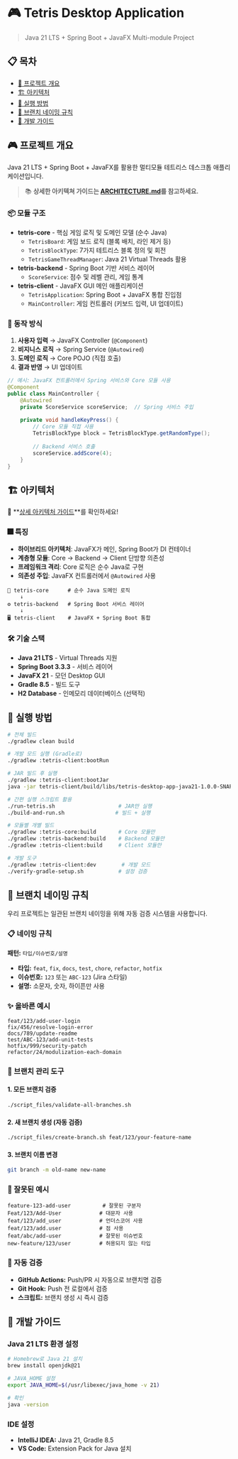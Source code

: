 # 🎮 Tetris Desktop Application
> Java 21 LTS + Spring Boot + JavaFX Multi-module Project

## 📋 목차

- [🎯 프로젝트 개요](#-프로젝트-개요)
- [🏗️ 아키텍처](#️-아키텍처)  
- [🚀 실행 방법](#-실행-방법)
- [🌿 브랜치 네이밍 규칙](#-브랜치-네이밍-규칙)
- [📝 개발 가이드](#-개발-가이드)

## 🎮 프로젝트 개요

Java 21 LTS + Spring Boot + JavaFX를 활용한 멀티모듈 테트리스 데스크톱 애플리케이션입니다.

> 📚 **상세한 아키텍쳐 가이드는 [ARCHITECTURE.md](./ARCHITECTURE.md)를 참고하세요.**

### 📦 모듈 구조

- **tetris-core** - 핵심 게임 로직 및 도메인 모델 (순수 Java)
  - `TetrisBoard`: 게임 보드 로직 (블록 배치, 라인 제거 등)
  - `TetrisBlockType`: 7가지 테트리스 블록 정의 및 회전
  - `TetrisGameThreadManager`: Java 21 Virtual Threads 활용
- **tetris-backend** - Spring Boot 기반 서비스 레이어
  - `ScoreService`: 점수 및 레벨 관리, 게임 통계
- **tetris-client** - JavaFX GUI 메인 애플리케이션
  - `TetrisApplication`: Spring Boot + JavaFX 통합 진입점
  - `MainController`: 게임 컨트롤러 (키보드 입력, UI 업데이트)

### 🔄 동작 방식

1. **사용자 입력** → JavaFX Controller (`@Component`)
2. **비지니스 로직** → Spring Service (`@Autowired`)
3. **도메인 로직** → Core POJO (직접 호출)
4. **결과 반영** → UI 업데이트

```java
// 예시: JavaFX 컨트롤러에서 Spring 서비스와 Core 모듈 사용
@Component
public class MainController {
    @Autowired
    private ScoreService scoreService;  // Spring 서비스 주입
    
    private void handleKeyPress() {
        // Core 모듈 직접 사용
        TetrisBlockType block = TetrisBlockType.getRandomType();
        
        // Backend 서비스 호출
        scoreService.addScore(4);
    }
}
```

## 🏗️ 아키텍처

📄 **[상세 아키텍처 가이드](./ARCHITECTURE.md)**를 확인하세요!

### 🎆 특징

- **하이브리드 아키텍처**: JavaFX가 메인, Spring Boot가 DI 컨테이너
- **계층형 모듈**: Core → Backend → Client 단방향 의존성
- **프레임워크 격리**: Core 로직은 순수 Java로 구현
- **의존성 주입**: JavaFX 컨트롤러에서 `@Autowired` 사용

```
🎯 tetris-core      # 순수 Java 도메인 로직
    ↓
⚙️ tetris-backend   # Spring Boot 서비스 레이어  
    ↓
🖥️ tetris-client    # JavaFX + Spring Boot 통합
```

### 🛠️ 기술 스택

- **Java 21 LTS** - Virtual Threads 지원
- **Spring Boot 3.3.3** - 서비스 레이어
- **JavaFX 21** - 모던 Desktop GUI
- **Gradle 8.5** - 빌드 도구
- **H2 Database** - 인메모리 데이터베이스 (선택적)

## 🚀 실행 방법

```bash
# 전체 빌드
./gradlew clean build

# 개발 모드 실행 (Gradle로)
./gradlew :tetris-client:bootRun

# JAR 빌드 후 실행
./gradlew :tetris-client:bootJar
java -jar tetris-client/build/libs/tetris-desktop-app-java21-1.0.0-SNAPSHOT.jar

# 간편 실행 스크립트 활용
./run-tetris.sh                    # JAR만 실행
./build-and-run.sh                # 빌드 + 실행

# 모듈별 개별 빌드
./gradlew :tetris-core:build       # Core 모듈만
./gradlew :tetris-backend:build    # Backend 모듈만
./gradlew :tetris-client:build     # Client 모듈만

# 개발 도구
./gradlew :tetris-client:dev        # 개발 모드
./verify-gradle-setup.sh           # 설정 검증
```

## 🌿 브랜치 네이밍 규칙

우리 프로젝트는 일관된 브랜치 네이밍을 위해 자동 검증 시스템을 사용합니다.

### 📋 네이밍 규칙

**패턴:** `타입/이슈번호/설명`

- **타입:** `feat`, `fix`, `docs`, `test`, `chore`, `refactor`, `hotfix`
- **이슈번호:** `123` 또는 `ABC-123` (Jira 스타일)
- **설명:** 소문자, 숫자, 하이픈만 사용

### ✨ 올바른 예시

```
feat/123/add-user-login
fix/456/resolve-login-error
docs/789/update-readme
test/ABC-123/add-unit-tests
hotfix/999/security-patch
refactor/24/modulization-each-domain
```

### 🔧 브랜치 관리 도구

#### 1. 모든 브랜치 검증
```bash
./script_files/validate-all-branches.sh
```

#### 2. 새 브랜치 생성 (자동 검증)
```bash
./script_files/create-branch.sh feat/123/your-feature-name
```

#### 3. 브랜치 이름 변경
```bash
git branch -m old-name new-name
```

### 🚫 잘못된 예시

```
feature-123-add-user          # 잘못된 구분자
Feat/123/Add-User            # 대문자 사용
feat/123/add_user            # 언더스코어 사용
feat/123/add.user            # 점 사용
feat/abc/add-user            # 잘못된 이슈번호
new-feature/123/user         # 허용되지 않는 타입
```

### 🤖 자동 검증

- **GitHub Actions:** Push/PR 시 자동으로 브랜치명 검증
- **Git Hook:** Push 전 로컬에서 검증
- **스크립트:** 브랜치 생성 시 즉시 검증

## 📝 개발 가이드

### Java 21 LTS 환경 설정

```bash
# Homebrew로 Java 21 설치
brew install openjdk@21

# JAVA_HOME 설정
export JAVA_HOME=$(/usr/libexec/java_home -v 21)

# 확인
java -version
```

### IDE 설정

- **IntelliJ IDEA:** Java 21, Gradle 8.5
- **VS Code:** Extension Pack for Java 설치